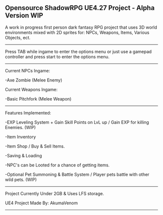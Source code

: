 Opensource ShadowRPG UE4.27 Project - Alpha Version WIP
-------------------------------------
A work in progress first person dark fantasy RPG project that uses 3D world environments mixed with 2D sprites for: NPCs, Weapons, Items, Various Objects, ect.

-------------------------------------
Press TAB while ingame to enter the options menu or just use a gamepad controller and press start to enter the options menu.

-------------------------------------
Current NPCs Ingame:

-Axe Zombie (Melee Enemy)

Current Weapons Ingame:

-Basic Pitchfork (Melee Weapon)

-------------------------------------

Features Implemented:

-EXP Leveling System + Gain Skill Points on LvL up / Gain EXP for killing Enemies. (WIP)

-Item Inventory

-Item Shop / Buy & Sell Items.

-Saving & Loading

-NPC's can be Looted for a chance of getting items.

-Optional Pet Summoning & Battle System / Player pets battle with other wild pets. (WIP)

-------------------------------------
Project Currently Under 2GB & Uses LFS storage.

UE4 Project Made By: AkumaVenom


-------------------------------------
